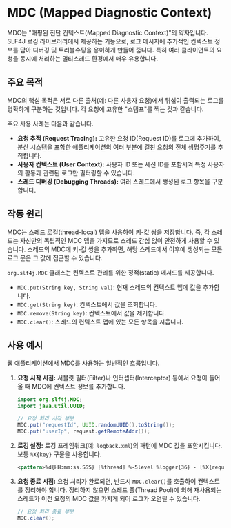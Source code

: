 # MDC (Mapped Diagnostic Context)

MDC는 "매핑된 진단 컨텍스트(Mapped Diagnostic Context)"의 약자입니다. SLF4J 로깅 라이브러리에서 제공하는 기능으로, 로그 메시지에 추가적인 컨텍스트 정보를 담아 디버깅 및 트러블슈팅을 용이하게 만들어 줍니다. 특히 여러 클라이언트의 요청을 동시에 처리하는 멀티스레드 환경에서 매우 유용합니다.

## 주요 목적

MDC의 핵심 목적은 서로 다른 출처(예: 다른 사용자 요청)에서 뒤섞여 출력되는 로그를 명확하게 구분하는 것입니다. 각 요청에 고유한 "스탬프"를 찍는 것과 같습니다.

주요 사용 사례는 다음과 같습니다.

- **요청 추적 (Request Tracing):** 고유한 요청 ID(Request ID)를 로그에 추가하여, 분산 시스템을 포함한 애플리케이션의 여러 부분에 걸친 요청의 전체 생명주기를 추적합니다.
- **사용자 컨텍스트 (User Context):** 사용자 ID 또는 세션 ID를 포함시켜 특정 사용자의 활동과 관련된 로그만 필터링할 수 있습니다.
- **스레드 디버깅 (Debugging Threads):** 여러 스레드에서 생성된 로그 항목을 구분합니다.

## 작동 원리

MDC는 스레드 로컬(thread-local) 맵을 사용하여 키-값 쌍을 저장합니다. 즉, 각 스레드는 자신만의 독립적인 MDC 맵을 가지므로 스레드 간섭 없이 안전하게 사용할 수 있습니다. 스레드의 MDC에 키-값 쌍을 추가하면, 해당 스레드에서 이후에 생성되는 모든 로그 문은 그 값에 접근할 수 있습니다.

`org.slf4j.MDC` 클래스는 컨텍스트 관리를 위한 정적(static) 메서드를 제공합니다.

- `MDC.put(String key, String val)`: 현재 스레드의 컨텍스트 맵에 값을 추가합니다.
- `MDC.get(String key)`: 컨텍스트에서 값을 조회합니다.
- `MDC.remove(String key)`: 컨텍스트에서 값을 제거합니다.
- `MDC.clear()`: 스레드의 컨텍스트 맵에 있는 모든 항목을 지웁니다.

## 사용 예시

웹 애플리케이션에서 MDC를 사용하는 일반적인 흐름입니다.

1.  **요청 시작 시점:** 서블릿 필터(Filter)나 인터셉터(Interceptor) 등에서 요청이 들어올 때 MDC에 컨텍스트 정보를 추가합니다.

    ```java
    import org.slf4j.MDC;
    import java.util.UUID;

    // 요청 처리 시작 부분
    MDC.put("requestId", UUID.randomUUID().toString());
    MDC.put("userIp", request.getRemoteAddr());
    ```

2.  **로깅 설정:** 로깅 프레임워크(예: `logback.xml`)의 패턴에 MDC 값을 포함시킵니다. 보통 `%X{key}` 구문을 사용합니다.

    ```xml
    <pattern>%d{HH:mm:ss.SSS} [%thread] %-5level %logger{36} - [%X{requestId}] %msg%n</pattern>
    ```

3.  **요청 종료 시점:** 요청 처리가 완료되면, 반드시 `MDC.clear()`를 호출하여 컨텍스트를 정리해야 합니다. 정리하지 않으면 스레드 풀(Thread Pool)에 의해 재사용되는 스레드가 이전 요청의 MDC 값을 가지게 되어 로그가 오염될 수 있습니다.

    ```java
    // 요청 처리 종료 부분
    MDC.clear();
    ```
